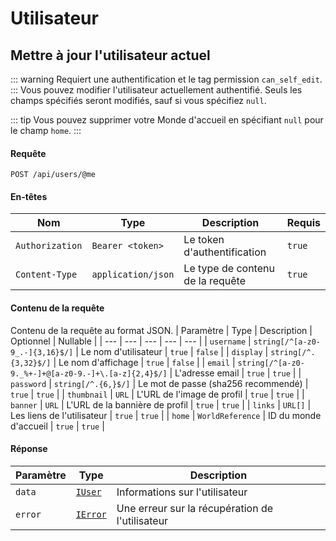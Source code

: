 # Utilisateur
## Mettre à jour l'utilisateur actuel
::: warning
Requiert une authentification et le tag permission `can_self_edit`.
:::
Vous pouvez modifier l'utilisateur actuellement authentifié.
Seuls les champs spécifiés seront modifiés, sauf si vous spécifiez `null`.

::: tip
Vous pouvez supprimer votre Monde d'accueil en spécifiant `null` pour le champ `home`.
:::

#### Requête
```http
POST /api/users/@me
```

#### En-têtes
| Nom | Type | Description | Requis |
| --- | --- | --- | --- |
| `Authorization` | `Bearer <token>` | Le token d'authentification | `true` |
| `Content-Type` | `application/json` | Le type de contenu de la requête | `true` |

#### Contenu de la requête
Contenu de la requête au format JSON.
| Paramètre | Type | Description | Optionnel | Nullable |
| --- | --- | --- | --- | --- |
| `username` | `string[/^[a-z0-9_.-]{3,16}$/]` | Le nom d'utilisateur | `true` | `false` |
| `display` | `string[/^.{3,32}$/]` | Le nom d'affichage | `true` | `false` |
| `email` | `string[/^[a-z0-9._%+-]+@[a-z0-9.-]+\.[a-z]{2,4}$/]` | L'adresse email | `true` | `true` |
| `password` | `string[/^.{6,}$/]` | Le mot de passe (sha256 recommendé) | `true` | `true` |
| `thumbnail` | `URL` | L'URL de l'image de profil | `true` | `true` |
| `banner` | `URL` | L'URL de la bannière de profil | `true` | `true` |
| `links` | `URL[]` | Les liens de l'utilisateur | `true` | `true` |
| `home` | `WorldReference` | ID du monde d'accueil | `true` | `true` |

#### Réponse
| Paramètre | Type | Description |
| --- | --- | --- |
| `data` | [`IUser`](/docs/api/users/typing.html#iuser) | Informations sur l'utilisateur |
| `error` | [`IError`](/docs/api/typing.html#ierror) | Une erreur sur la récupération de l'utilisateur |
